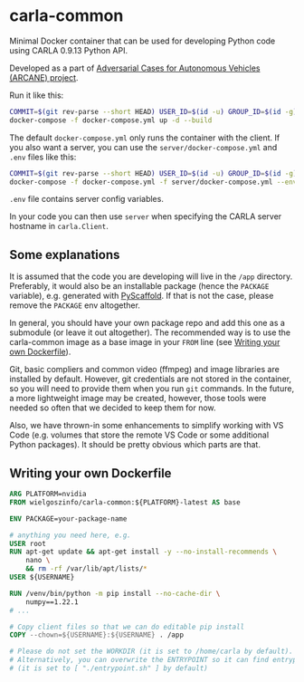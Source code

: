 # carla-common

Minimal Docker container that can be used for developing Python code using CARLA 0.9.13 Python API.

Developed as a part of [Adversarial Cases for Autonomous Vehicles (ARCANE) project](https://project-arcane.eu/).

Run it like this:
```sh
COMMIT=$(git rev-parse --short HEAD) USER_ID=$(id -u) GROUP_ID=$(id -g) \
docker-compose -f docker-compose.yml up -d --build
```

The default `docker-compose.yml` only runs the container with the client. If you also want a server, you can use the `server/docker-compose.yml` and `.env` files like this:

```sh
COMMIT=$(git rev-parse --short HEAD) USER_ID=$(id -u) GROUP_ID=$(id -g) \
docker-compose -f docker-compose.yml -f server/docker-compose.yml --env-file .env up -d --build
```

`.env` file contains server config variables.

In your code you can then use `server` when specifying the CARLA server hostname in `carla.Client`.

## Some explanations

It is assumed that the code you are developing will live in the `/app` directory.
Preferably, it would also be an installable package (hence the `PACKAGE` variable),
e.g. generated with [PyScaffold](https://pyscaffold.org/en/stable/). If that is not the case,
please remove the `PACKAGE` env altogether.

In general, you should have your own package repo and add this one as a submodule
(or leave it out altogether). The recommended way is to use the carla-common image
as a base image in your `FROM` line (see [Writing your own Dockerfile](#writing-your-own-dockerfile)).

Git, basic compliers and common video (ffmpeg) and image libraries are installed by default.
However, git credentials are not stored in the container, so you will need to provide them
when you run `git` commands. In the future, a more lightweight image may be created,
however, those tools were needed so often that we decided to keep them for now.

Also, we have thrown-in some enhancements to simplify working with VS Code
(e.g. volumes that store the remote VS Code or some additional Python packages).
It should be pretty obvious which parts are that.

## Writing your own Dockerfile

```Dockerfile
ARG PLATFORM=nvidia
FROM wielgoszinfo/carla-common:${PLATFORM}-latest AS base

ENV PACKAGE=your-package-name

# anything you need here, e.g.
USER root
RUN apt-get update && apt-get install -y --no-install-recommends \
    nano \
    && rm -rf /var/lib/apt/lists/*
USER ${USERNAME}

RUN /venv/bin/python -m pip install --no-cache-dir \
    numpy==1.22.1
# ...

# Copy client files so that we can do editable pip install
COPY --chown=${USERNAME}:${USERNAME} . /app

# Please do not set the WORKDIR (it is set to /home/carla by default).
# Alternatively, you can overwrite the ENTRYPOINT so it can find entrypoint.sh
# (it is set to [ "./entrypoint.sh" ] by default)
```
